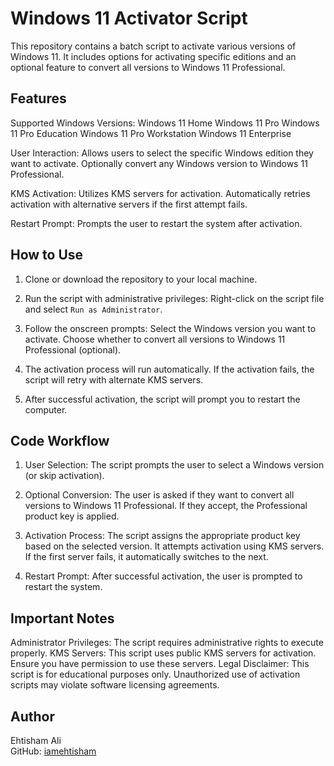 # Windows 11 Activator Script

This repository contains a batch script to activate various versions of Windows 11. It includes options for activating specific editions and an optional feature to convert all versions to Windows 11 Professional.


## Features

 Supported Windows Versions:
   Windows 11 Home
   Windows 11 Pro
   Windows 11 Pro Education
   Windows 11 Pro Workstation
   Windows 11 Enterprise

 User Interaction:
   Allows users to select the specific Windows edition they want to activate.
   Optionally convert any Windows version to Windows 11 Professional.

 KMS Activation:
   Utilizes KMS servers for activation.
   Automatically retries activation with alternative servers if the first attempt fails.

 Restart Prompt:
   Prompts the user to restart the system after activation.



## How to Use

1. Clone or download the repository to your local machine.

2. Run the script with administrative privileges:
    Right-click on the script file and select `Run as Administrator`.

3. Follow the onscreen prompts:
    Select the Windows version you want to activate.
    Choose whether to convert all versions to Windows 11 Professional (optional).

4. The activation process will run automatically. 
    If the activation fails, the script will retry with alternate KMS servers.

5. After successful activation, the script will prompt you to restart the computer.



## Code Workflow

1. User Selection:
    The script prompts the user to select a Windows version (or skip activation).

2. Optional Conversion:
    The user is asked if they want to convert all versions to Windows 11 Professional. If they accept, the Professional product key is applied.

3. Activation Process:
    The script assigns the appropriate product key based on the selected version.
    It attempts activation using KMS servers. If the first server fails, it automatically switches to the next.

4. Restart Prompt:
    After successful activation, the user is prompted to restart the system.



## Important Notes

 Administrator Privileges: The script requires administrative rights to execute properly.
 KMS Servers: This script uses public KMS servers for activation. Ensure you have permission to use these servers.
 Legal Disclaimer: This script is for educational purposes only. Unauthorized use of activation scripts may violate software licensing agreements.



## Author

 Ehtisham Ali  
   GitHub: [iamehtisham](https://github.com/iamehtisham)  
   
